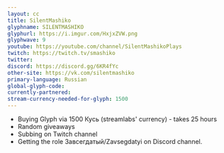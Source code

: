 ```yaml
---
layout: cc
title: SilentMashiko 
glyphname: SILENTMASHIKO
glyphurl: https://i.imgur.com/HxjxZVW.png
glyphwave: 9
youtube: https://youtube.com/channel/SilentMashikoPlays
twitch: https://twitch.tv/smashiko
twitter: 
discord: https://discord.gg/6KR4fYc
other-site: https://vk.com/silentmashiko
primary-language: Russian
global-glyph-code: 
currently-partnered: 
stream-currency-needed-for-glyph: 1500
---
```

* Buying Glyph via 1500 Кусь (streamlabs' currency) - takes 25 hours
* Random giveaways
* Subbing on Twitch channel 
* Getting the role Завсегдатый/Zavsegdatyi on Discord channel.
